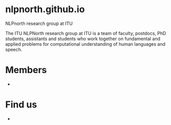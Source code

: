 # nlpnorth.github.io
NLPnorth research group at ITU

The ITU NLPNorth research group at ITU is a team of faculty, postdocs, PhD students, assistants and students who work together on fundamental and applied problems for computational understanding of human languages and speech.

# Members

- 

# Find us 

- 
